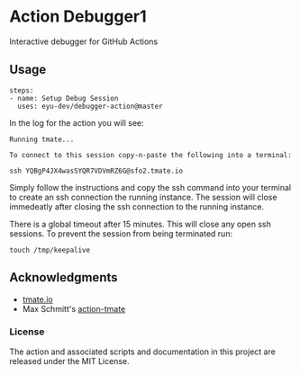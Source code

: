 # Action Debugger1

Interactive debugger for GitHub Actions

## Usage
```
steps:
- name: Setup Debug Session
  uses: eyu-dev/debugger-action@master
```

In the log for the action you will see:

```
Running tmate...

To connect to this session copy-n-paste the following into a terminal:

ssh YQBgP4JX4wasSYQR7VDVmRZ6G@sfo2.tmate.io
```

Simply follow the instructions and copy the ssh command into your terminal to create an ssh connection the running instance. The session will close immedeatly after closing the ssh connection to the running instance.

There is a global timeout after 15 minutes. This will close any open ssh sessions. To prevent the session from being terminated run:

```
touch /tmp/keepalive
```

## Acknowledgments

* [tmate.io](https://tmate.io)
* Max Schmitt's [action-tmate](https://github.com/mxschmitt/action-tmate)

### License

The action and associated scripts and documentation in this project are released under the MIT License.
